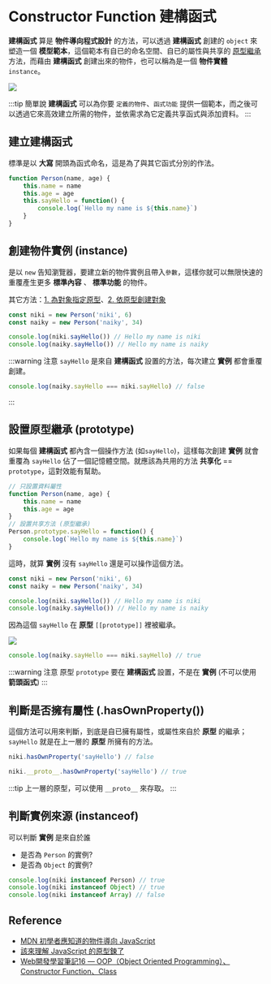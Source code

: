 # Constructor Function 建構函式
**建構函式** 算是 **物件導向程式設計** 的方法，可以透過 **建構函式** 創建的 `object` 來塑造一個 **模型範本**，這個範本有自已的命名空間、自已的屬性與共享的 [原型繼承](/Javascript/prototype) 方法，而藉由 **建構函式** 創建出來的物件，也可以稱為是一個 **物件實體** `instance`。

![](/Javascript/img/constructor-instance.png)

:::tip 簡單說
**建構函式** 可以為你要 `定義的物件`、`函式功能` 提供一個範本，而之後可以透過它來高效建立所需的物件，並依需求為它定義共享函式與添加資料。
:::

## 建立建構函式
標準是以 **大寫** 開頭為函式命名，這是為了與其它函式分別的作法。
```js
function Person(name, age) {
    this.name = name
    this.age = age
    this.sayHello = function() {
        console.log(`Hello my name is ${this.name}`)
    }
}
```
##  創建物件實例 (instance)
是以 `new` 告知瀏覽器，要建立新的物件實例且帶入`參數`，這樣你就可以無限快速的重覆產生更多 **標準內容** 、 **標準功能** 的物件。

其它方法：[1. 為對象指定原型](/Javascript/prototype#為對象指定原型)、[2. 依原型創建對象](/Javascript/prototype#依原型創建對象)

```js
const niki = new Person('niki', 6)
const naiky = new Person('naiky', 34)

console.log(niki.sayHello()) // Hello my name is niki
console.log(naiky.sayHello()) // Hello my name is naiky
```
:::warning 注意
`sayHello` 是來自 **建構函式** 設置的方法，每次建立 **實例** 都會重覆創建。

```js
console.log(naiky.sayHello === niki.sayHello) // false
```
:::

## 設置原型繼承 (prototype)
如果每個 **建構函式** 都內含一個操作方法 (如`sayHello`)，這樣每次創建 **實例** 就會重覆為 `sayHello` 佔了一個記憶體空間。就應該為共用的方法 **共享化** == `prototype`，這對效能有幫助。
```js
// 只設置資料屬性
function Person(name, age) {
    this.name = name
    this.age = age
}
// 設置共享方法 (原型繼承)
Person.prototype.sayHello = function() {
    console.log(`Hello my name is ${this.name}`)
}
```

這時，就算 **實例** 沒有 `sayHello` 還是可以操作這個方法。

```js
const niki = new Person('niki', 6)
const naiky = new Person('naiky', 34)

console.log(niki.sayHello()) // Hello my name is niki
console.log(naiky.sayHello()) // Hello my name is naiky
```

因為這個 `sayHello` 在 **原型** `[[prototype]]` 裡被繼承。

![](/Javascript/img/instance-prototype.png)

```js
console.log(naiky.sayHello === niki.sayHello) // true
```

:::warning 注意
原型 `prototype` 要在 **建構函式** 設置，不是在 **實例** (不可以使用 **箭頭函式**)
:::

##  判斷是否擁有屬性 (.hasOwnProperty())
這個方法可以用來判斷，到底是自已擁有屬性，或屬性來自於 **原型** 的繼承；`sayHello` 就是在上一層的 **原型** 所擁有的方法。

```js
niki.hasOwnProperty('sayHello') // false

niki.__proto__.hasOwnProperty('sayHello') // true
```

:::tip 
上一層的原型，可以使用 `__proto__` 來存取。
:::

## 判斷實例來源 (instanceof)
可以判斷 **實例** 是來自於誰
- 是否為 `Person` 的實例?
- 是否為 `Object` 的實例?
```js
console.log(niki instanceof Person) // true
console.log(niki instanceof Object) // true
console.log(niki instanceof Array) // false
```

## Reference

- [MDN 初學者應知道的物件導向 JavaScript](https://developer.mozilla.org/zh-TW/docs/Learn/JavaScript/Objects/Object-oriented_JS)
- [該來理解 JavaScript 的原型鍊了
](https://blog.techbridge.cc/2017/04/22/javascript-prototype/)
- [Web開發學習筆記16 — OOP（Object Oriented Programming）、Constructor Function、Class](https://teagan-hsu.coderbridge.io/2021/01/05/javascript-oop-constructor-function-class/)